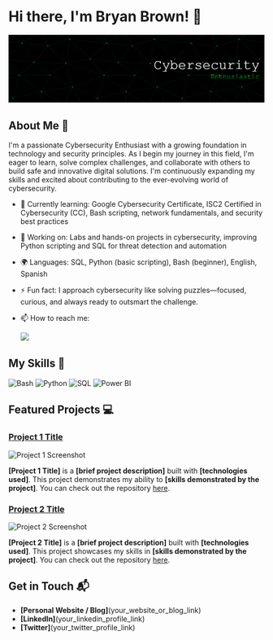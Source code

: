 # Hi there, I'm Bryan Brown! 👋

![Header](./banner.png)

## About Me 🚀

I'm a passionate Cybersecurity Enthusiast with a growing foundation in technology and security principles. As I begin my journey in this field, I'm eager to learn, solve complex challenges, and collaborate with others to build safe and innovative digital solutions. I'm continuously expanding my skills and excited about contributing to the ever-evolving world of cybersecurity.

- 🌱 Currently learning: Google Cybersecurity Certificate, ISC2 Certified in Cybersecurity (CC), Bash scripting, network fundamentals, and security best practices
- 🔭 Working on: Labs and hands-on projects in cybersecurity, improving Python scripting and SQL for threat detection and automation
- 🌍 Languages: SQL, Python (basic scripting), Bash (beginner), English, Spanish
- ⚡ Fun fact: I approach cybersecurity like solving puzzles—focused, curious, and always ready to outsmart the challenge.
- 📫 How to reach me:

  <a href="https://www.linkedin.com/in/bryanbrown30/"><img src="https://img.shields.io/badge/-LinkedIn-0072b1?&style=for-the-badge&logo=linkedin&logoColor=white" /></a>


## My Skills 🧠

![Bash](https://img.shields.io/badge/-Bash-4EAA25?style=flat-square&logo=gnubash&logoColor=white)
![Python](https://img.shields.io/badge/-Python-3776AB?style=flat-square&logo=python&logoColor=white)
![SQL](https://img.shields.io/badge/-SQL-4479A1?style=flat-square&logo=mysql&logoColor=white)
![Power BI](https://img.shields.io/badge/-Power%20BI-F2C811?style=flat-square&logo=powerbi&logoColor=black)

## Featured Projects 💻

### [Project 1 Title](project_1_link)

![Project 1 Screenshot](project_1_screenshot_url)

**[Project 1 Title]** is a **[brief project description]** built with **[technologies used]**. This project demonstrates my ability to **[skills demonstrated by the project]**. You can check out the repository [here](project_1_repository_link).

### [Project 2 Title](project_2_link)

![Project 2 Screenshot](project_2_screenshot_url)

**[Project 2 Title]** is a **[brief project description]** built with **[technologies used]**. This project showcases my skills in **[skills demonstrated by the project]**. You can check out the repository [here](project_2_repository_link).

## Get in Touch 📬

- **[Personal Website / Blog]**(your_website_or_blog_link)
- **[LinkedIn]**(your_linkedin_profile_link)
- **[Twitter]**(your_twitter_profile_link)



